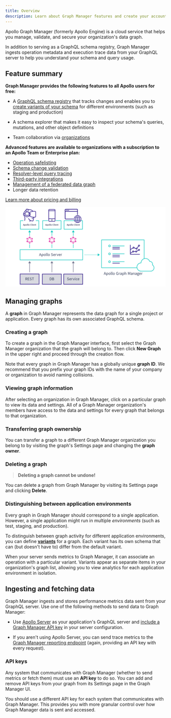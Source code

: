 ```yaml
---
title: Overview
description: Learn about Graph Manager features and create your account
---
```


Apollo Graph Manager (formerly Apollo Engine) is a cloud service that helps you manage,
validate, and secure your organization's data graph.

In addition to serving as a GraphQL schema registry, Graph Manager ingests operation metadata and execution trace data from your GraphQL server to help you understand
your schema and query usage.

## Feature summary

**Graph Manager provides the following features to all Apollo users for free:**

- A [GraphQL schema registry](/schema-registry/) that tracks changes
  and enables you to [create variants of your schema](/schema-registry/#managing-environments) for different environments
  (such as staging and production)

- A schema explorer that makes it easy to inspect your schema's queries,
  mutations, and other object definitions

- Team collaboration via [organizations](/accounts-organizations/)

**Advanced features are available to organizations with a subscription to an Apollo Team or Enterprise plan:**

- [Operation safelisting](/operation-registry/)
- [Schema change validation](/schema-validation/)
- [Resolver-level query tracing](/performance/)
- [Third-party integrations](/integrations/)
- [Management of a federated data graph](/federation/)
- Longer data retention

[Learn more about pricing and billing](https://www.apollographql.com/plans/)

![The Apollo Graph Manager Architecture](./img/graph-manager-architecture.png)

## Managing graphs

A **graph** in Graph Manager represents the data graph for a single project or application. Every graph has its own associated GraphQL schema.

### Creating a graph

To create a graph in the Graph Manager interface, first select the Graph Manager
organization that the graph will belong to. Then click **New Graph** in the upper
right and proceed through the creation flow.

Note that every graph in Graph Manager has a globally unique **graph ID**. We recommend that you prefix your graph IDs with the name of your company or organization to avoid naming collisions.

### Viewing graph information

After selecting an organization in Graph Manager, click on a particular graph
to view its data and settings. All of a Graph Manager organization's members have
access to the data and settings for every graph that belongs to that organization.

### Transferring graph ownership

You can transfer a graph to a different Graph Manager organization you belong to
by visiting the graph's Settings page and changing the **graph owner**.

### Deleting a graph

> **Deleting a graph cannot be undone!**

You can delete a graph from Graph Manager by visiting its Settings page and clicking
**Delete**.

### Distinguishing between application environments

Every graph in Graph Manager should correspond to a single application. However, a single
application might run in multiple _environments_ (such as test, staging, and production).

To distinguish between graph activity for different application environments, you can define [**variants**](/schema-registry/#managing-environments) for a graph. Each variant has its own schema
that can (but doesn't have to) differ from the default variant.

When your server sends metrics to Graph Manager, it can associate an operation with
a particular variant. Variants appear as separate items in your organization's graph list, allowing you to view analytics for
each application environment in isolation.

## Ingesting and fetching data

Graph Manager ingests and stores performance metrics data sent from your GraphQL server.
Use one of the following methods to send data to Graph Manager:

- Use [Apollo Server](https://www.apollographql.com/docs/apollo-server/) as your application's GraphQL server and [include a Graph Manager API key](https://www.apollographql.com/docs/tutorial/production/#get-a-graph-manager-api-key) in your server configuration.

- If you aren't using Apollo Server, you can send trace metrics to the [Graph Manager reporting endpoint](https://www.apollographql.com/docs/references/setup-analytics/#graph-manager-reporting-endpoint) (again,
  providing an API key with every request).

### API keys

Any system that communicates with Graph Manager (whether to send metrics or fetch them)
must use an **API key** to do so. You can add and remove API keys from your graph
from its Settings page in the Graph Manager UI.

You should use a different API key for each system that communicates
with Graph Manager. This provides you with more granular control over how Graph
Manager data is sent and accessed.
